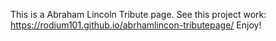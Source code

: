 This is a Abraham Lincoln Tribute page.
See this project work: https://rodium101.github.io/abrhamlincon-tributepage/
Enjoy!
